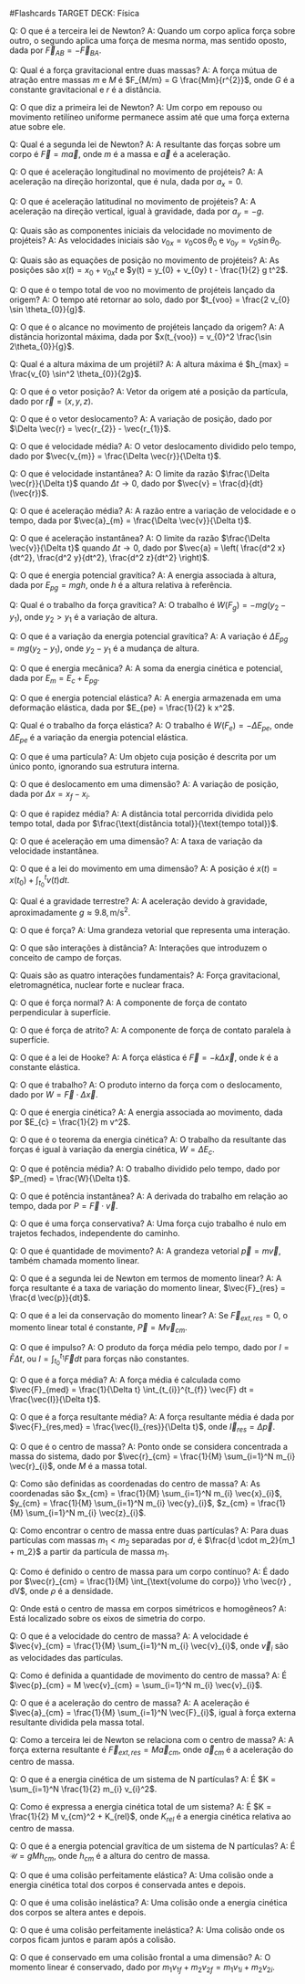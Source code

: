 #Flashcards 
TARGET DECK: Física


Q: O que é a terceira lei de Newton? 
A: Quando um corpo aplica força sobre outro, o segundo aplica uma força de mesma norma, mas sentido oposto, dada por $\vec{F}_{AB} = -\vec{F}_{BA}$.
<!--ID: 1750786654245-->



Q: Qual é a força gravitacional entre duas massas? 
A: A força mútua de atração entre massas $m$ e $M$ é $F_{M/m} = G \frac{Mm}{r^{2}}$, onde $G$ é a constante gravitacional e $r$ é a distância.
<!--ID: 1750786654252-->



Q: O que diz a primeira lei de Newton? 
A: Um corpo em repouso ou movimento retilíneo uniforme permanece assim até que uma força externa atue sobre ele.
<!--ID: 1750786654256-->



Q: Qual é a segunda lei de Newton? 
A: A resultante das forças sobre um corpo é $\vec{F} = m \vec{a}$, onde $m$ é a massa e $\vec{a}$ é a aceleração.
<!--ID: 1750786654261-->



Q: O que é aceleração longitudinal no movimento de projéteis? 
A: A aceleração na direção horizontal, que é nula, dada por $a_x = 0$.
<!--ID: 1750786654265-->



Q: O que é aceleração latitudinal no movimento de projéteis? 
A: A aceleração na direção vertical, igual à gravidade, dada por $a_y = -g$.
<!--ID: 1750786654269-->



Q: Quais são as componentes iniciais da velocidade no movimento de projéteis? 
A: As velocidades iniciais são $v_{0x} = v_{0} \cos \theta_{0}$ e $v_{0y} = v_{0} \sin \theta_{0}$.
<!--ID: 1750786654274-->



Q: Quais são as equações de posição no movimento de projéteis? 
A: As posições são $x(t) = x_{0} + v_{0x} t$ e $y(t) = y_{0} + v_{0y} t - \frac{1}{2} g t^2$.
<!--ID: 1750786654278-->



Q: O que é o tempo total de voo no movimento de projéteis lançado da origem? 
A: O tempo até retornar ao solo, dado por $t_{voo} = \frac{2 v_{0} \sin \theta_{0}}{g}$.
<!--ID: 1750786654283-->



Q: O que é o alcance no movimento de projéteis lançado da origem? 
A: A distância horizontal máxima, dada por $x(t_{voo}) = v_{0}^2 \frac{\sin 2\theta_{0}}{g}$.
<!--ID: 1750786654287-->



Q: Qual é a altura máxima de um projétil? 
A: A altura máxima é $h_{max} = \frac{v_{0} \sin^2 \theta_{0}}{2g}$.
<!--ID: 1750786654292-->



Q: O que é o vetor posição? 
A: Vetor da origem até a posição da partícula, dado por $\vec{r} = (x, y, z)$.
<!--ID: 1750786654296-->



Q: O que é o vetor deslocamento? 
A: A variação de posição, dado por $\Delta \vec{r} = \vec{r_{2}} - \vec{r_{1}}$.
<!--ID: 1750786654300-->



Q: O que é velocidade média? 
A: O vetor deslocamento dividido pelo tempo, dado por $\vec{v_{m}} = \frac{\Delta \vec{r}}{\Delta t}$.


Q: O que é velocidade instantânea? 
A: O limite da razão $\frac{\Delta \vec{r}}{\Delta t}$ quando $\Delta t \to 0$, dado por $\vec{v} = \frac{d}{dt}(\vec{r})$.


Q: O que é aceleração média? 
A: A razão entre a variação de velocidade e o tempo, dada por $\vec{a}_{m} = \frac{\Delta \vec{v}}{\Delta t}$.


Q: O que é aceleração instantânea? 
A: O limite da razão $\frac{\Delta \vec{v}}{\Delta t}$ quando $\Delta t \to 0$, dado por $\vec{a} = \left( \frac{d^2 x}{dt^2}, \frac{d^2 y}{dt^2}, \frac{d^2 z}{dt^2} \right)$.


Q: O que é energia potencial gravítica? 
A: A energia associada à altura, dada por $E_{pg} = m g h$, onde $h$ é a altura relativa à referência.
<!--ID: 1750786654312-->



Q: Qual é o trabalho da força gravítica? 
A: O trabalho é $W(F_{g}) = -m g (y_{2} - y_{1})$, onde $y_{2} > y_{1}$ é a variação de altura.
<!--ID: 1750786654316-->



Q: O que é a variação da energia potencial gravítica? 
A: A variação é $\Delta E_{pg} = m g (y_{2} - y_{1})$, onde $y_{2} - y_{1}$ é a mudança de altura.
<!--ID: 1750786654321-->



Q: O que é energia mecânica? 
A: A soma da energia cinética e potencial, dada por $E_{m} = E_{c} + E_{pg}$.
<!--ID: 1750786654325-->



Q: O que é energia potencial elástica? 
A: A energia armazenada em uma deformação elástica, dada por $E_{pe} = \frac{1}{2} k x^2$.
<!--ID: 1750786654330-->



Q: Qual é o trabalho da força elástica? 
A: O trabalho é $W(F_{e}) = -\Delta E_{pe}$, onde $\Delta E_{pe}$ é a variação da energia potencial elástica.
<!--ID: 1750786654334-->



Q: O que é uma partícula? 
A: Um objeto cuja posição é descrita por um único ponto, ignorando sua estrutura interna.
<!--ID: 1750786654339-->



Q: O que é deslocamento em uma dimensão? 
A: A variação de posição, dada por $\Delta x = x_{f} - x_{i}$.
<!--ID: 1750786654343-->



Q: O que é rapidez média? 
A: A distância total percorrida dividida pelo tempo total, dada por $\frac{\text{distância total}}{\text{tempo total}}$.


Q: O que é aceleração em uma dimensão? 
A: A taxa de variação da velocidade instantânea.
<!--ID: 1750786654349-->



Q: O que é a lei do movimento em uma dimensão? 
A: A posição é $x(t) = x(t_{0}) + \int_{t_{0}}^{t} v(t) dt$.
<!--ID: 1750786654354-->



Q: Qual é a gravidade terrestre? 
A: A aceleração devido à gravidade, aproximadamente $g \approx 9.8 , \text{m/s}^2$.
<!--ID: 1750786654358-->



Q: O que é força? 
A: Uma grandeza vetorial que representa uma interação.
<!--ID: 1750786654363-->



Q: O que são interações à distância? 
A: Interações que introduzem o conceito de campo de forças.
<!--ID: 1750786654368-->



Q: Quais são as quatro interações fundamentais? 
A: Força gravitacional, eletromagnética, nuclear forte e nuclear fraca.
<!--ID: 1750786654372-->



Q: O que é força normal? 
A: A componente de força de contato perpendicular à superfície.
<!--ID: 1750786654377-->



Q: O que é força de atrito? 
A: A componente de força de contato paralela à superfície.
<!--ID: 1750786654381-->



Q: O que é a lei de Hooke? 
A: A força elástica é $\vec{F} = -k \Delta \vec{x}$, onde $k$ é a constante elástica.
<!--ID: 1750786654386-->



Q: O que é trabalho? 
A: O produto interno da força com o deslocamento, dado por $W = \vec{F} \cdot \Delta \vec{x}$.
<!--ID: 1750786654391-->



Q: O que é energia cinética? 
A: A energia associada ao movimento, dada por $E_{c} = \frac{1}{2} m v^2$.
<!--ID: 1750786654395-->



Q: O que é o teorema da energia cinética? 
A: O trabalho da resultante das forças é igual à variação da energia cinética, $W = \Delta E_{c}$.
<!--ID: 1750786654400-->



Q: O que é potência média? 
A: O trabalho dividido pelo tempo, dado por $P_{med} = \frac{W}{\Delta t}$.
<!--ID: 1750786654404-->



Q: O que é potência instantânea? 
A: A derivada do trabalho em relação ao tempo, dada por $P = \vec{F} \cdot \vec{v}$.
<!--ID: 1750786654410-->



Q: O que é uma força conservativa? 
A: Uma força cujo trabalho é nulo em trajetos fechados, independente do caminho.
<!--ID: 1750786654414-->



Q: O que é quantidade de movimento? 
A: A grandeza vetorial $\vec{p} = m \vec{v}$, também chamada momento linear.
<!--ID: 1750786654420-->



Q: O que é a segunda lei de Newton em termos de momento linear? 
A: A força resultante é a taxa de variação do momento linear, $\vec{F}_{res} = \frac{d \vec{p}}{dt}$.
<!--ID: 1750786654424-->



Q: O que é a lei da conservação do momento linear? 
A: Se $\vec{F}_{ext,res} = 0$, o momento linear total é constante, $\vec{P} = M \vec{v}_{cm}$.
<!--ID: 1750786654428-->



Q: O que é impulso? 
A: O produto da força média pelo tempo, dado por $I = \bar{F} \Delta t$, ou $I = \int_{t_{0}}^{t_{1}} \vec{F} dt$ para forças não constantes.
<!--ID: 1750786654433-->


Q: O que é a força média? 
A: A força média é calculada como $\vec{F}_{med} = \frac{1}{\Delta t} \int_{t_{i}}^{t_{f}} \vec{F} dt = \frac{\vec{I}}{\Delta t}$.
<!--ID: 1750885046137-->



Q: O que é a força resultante média? 
A: A força resultante média é dada por $\vec{F}_{res,med} = \frac{\vec{I}_{res}}{\Delta t}$, onde $\vec{I}_{res} = \Delta \vec{p}$.
<!--ID: 1750885046148-->



Q: O que é o centro de massa? 
A: Ponto onde se considera concentrada a massa do sistema, dado por $\vec{r}_{cm} = \frac{1}{M} \sum_{i=1}^N m_{i} \vec{r}_{i}$, onde $M$ é a massa total.
<!--ID: 1750885046153-->



Q: Como são definidas as coordenadas do centro de massa? 
A: As coordenadas são $x_{cm} = \frac{1}{M} \sum_{i=1}^N m_{i} \vec{x}_{i}$, $y_{cm} = \frac{1}{M} \sum_{i=1}^N m_{i} \vec{y}_{i}$, $z_{cm} = \frac{1}{M} \sum_{i=1}^N m_{i} \vec{z}_{i}$.
<!--ID: 1750885046159-->



Q: Como encontrar o centro de massa entre duas partículas? 
A: Para duas partículas com massas $m_1 < m_2$ separadas por $d$, é $\frac{d \cdot m_2}{m_1 + m_2}$ a partir da partícula de massa $m_1$.
<!--ID: 1750885046166-->



Q: Como é definido o centro de massa para um corpo contínuo? 
A: É dado por $\vec{r}_{cm} = \frac{1}{M} \int_{\text{volume do corpo}} \rho \vec{r} , dV$, onde $\rho$ é a densidade.
<!--ID: 1750885046172-->



Q: Onde está o centro de massa em corpos simétricos e homogêneos? 
A: Está localizado sobre os eixos de simetria do corpo.
<!--ID: 1750885046177-->



Q: O que é a velocidade do centro de massa? 
A: A velocidade é $\vec{v}_{cm} = \frac{1}{M} \sum_{i=1}^N m_{i} \vec{v}_{i}$, onde $\vec{v}_{i}$ são as velocidades das partículas.
<!--ID: 1750885046182-->



Q: Como é definida a quantidade de movimento do centro de massa? 
A: É $\vec{p}_{cm} = M \vec{v}_{cm} = \sum_{i=1}^N m_{i} \vec{v}_{i}$.
<!--ID: 1750885046187-->



Q: O que é a aceleração do centro de massa? 
A: A aceleração é $\vec{a}_{cm} = \frac{1}{M} \sum_{i=1}^N \vec{F}_{i}$, igual à força externa resultante dividida pela massa total.
<!--ID: 1750885046192-->



Q: Como a terceira lei de Newton se relaciona com o centro de massa? 
A: A força externa resultante é $\vec{F}_{ext,res} = M \vec{a}_{cm}$, onde $\vec{a}_{cm}$ é a aceleração do centro de massa.
<!--ID: 1750885046197-->



Q: O que é a energia cinética de um sistema de N partículas? 
A: É $K = \sum_{i=1}^N \frac{1}{2} m_{i} v_{i}^2$.
<!--ID: 1750885046203-->



Q: Como é expressa a energia cinética total de um sistema? 
A: É $K = \frac{1}{2} M v_{cm}^2 + K_{rel}$, onde $K_{rel}$ é a energia cinética relativa ao centro de massa.
<!--ID: 1750885046212-->



Q: O que é a energia potencial gravítica de um sistema de N partículas? 
A: É $\mathcal{U} = g M h_{cm}$, onde $h_{cm}$ é a altura do centro de massa.
<!--ID: 1750885046217-->



Q: O que é uma colisão perfeitamente elástica? 
A: Uma colisão onde a energia cinética total dos corpos é conservada antes e depois.
<!--ID: 1750885046223-->



Q: O que é uma colisão inelástica? 
A: Uma colisão onde a energia cinética dos corpos se altera antes e depois.
<!--ID: 1750885046228-->



Q: O que é uma colisão perfeitamente inelástica? 
A: Uma colisão onde os corpos ficam juntos e param após a colisão.
<!--ID: 1750885046234-->



Q: O que é conservado em uma colisão frontal a uma dimensão? 
A: O momento linear é conservado, dado por $m_{1} v_{1f} + m_{2} v_{2f} = m_{1} v_{1i} + m_{2} v_{2i}$.
<!--ID: 1750885046240-->
